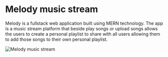 # Melody music stream

Melody is a fullstack web application built using MERN technology.
The app is a music stream platform that beside play songs or upload
songs allows the users to create a personal playlist to share with
all users allowing them to add those songs to their own personal
playlist.

![Melody music stream]("https://res.cloudinary.com/devwm/image/upload/v1673290300/portofolio/ccc2eatx4ffqswbwnpvw.png" "Melody music stream")

